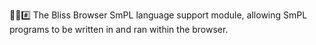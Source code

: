 🌳️🌐️#️⃣️ The Bliss Browser SmPL language support module, allowing SmPL programs to be written in and ran within the browser.
